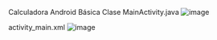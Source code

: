 Calculadora Android Básica
Clase MainActivity.java
![image](https://github.com/1-GabyiO/App_Calculadora/assets/106556297/74e1ffe1-68a6-4267-aabe-86bce0d81ba7)

activity_main.xml
![image](https://github.com/1-GabyiO/App_Calculadora/assets/106556297/70f62464-7da7-44f6-a2e0-9532e3062f19)
